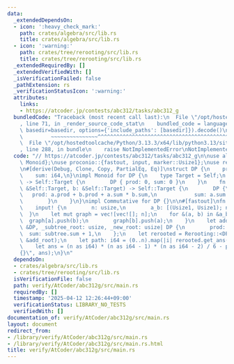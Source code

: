 ```yaml
---
data:
  _extendedDependsOn:
  - icon: ':heavy_check_mark:'
    path: crates/algebra/src/lib.rs
    title: crates/algebra/src/lib.rs
  - icon: ':warning:'
    path: crates/tree/rerooting/src/lib.rs
    title: crates/tree/rerooting/src/lib.rs
  _extendedRequiredBy: []
  _extendedVerifiedWith: []
  _isVerificationFailed: false
  _pathExtension: rs
  _verificationStatusIcon: ':warning:'
  attributes:
    links:
    - https://atcoder.jp/contests/abc312/tasks/abc312_g
  bundledCode: "Traceback (most recent call last):\n  File \"/opt/hostedtoolcache/Python/3.13.3/x64/lib/python3.13/site-packages/onlinejudge_verify/documentation/build.py\"\
    , line 71, in _render_source_code_stat\n    bundled_code = language.bundle(stat.path,\
    \ basedir=basedir, options={'include_paths': [basedir]}).decode()\n          \
    \         ~~~~~~~~~~~~~~~^^^^^^^^^^^^^^^^^^^^^^^^^^^^^^^^^^^^^^^^^^^^^^^^^^^^^^^^^^^^^^^^^^\n\
    \  File \"/opt/hostedtoolcache/Python/3.13.3/x64/lib/python3.13/site-packages/onlinejudge_verify/languages/rust.py\"\
    , line 288, in bundle\n    raise NotImplementedError\nNotImplementedError\n"
  code: "// https://atcoder.jp/contests/abc312/tasks/abc312_g\n\nuse algebra::{Commutative,\
    \ Monoid};\nuse proconio::{fastout, input, marker::Usize1};\nuse rerooting::Rerooting;\n\
    \n#[derive(Debug, Clone, Copy, PartialEq, Eq)]\nstruct DP {\n    prod: i64,\n\
    \    sum: i64,\n}\nimpl Monoid for DP {\n    type Target = Self;\n    fn id_element()\
    \ -> Self::Target {\n        DP { prod: 0, sum: 0 }\n    }\n    fn binary_operation(a:\
    \ &Self::Target, b: &Self::Target) -> Self::Target {\n        DP {\n         \
    \   prod: a.prod + b.prod + a.sum * b.sum,\n            sum: a.sum + b.sum,\n\
    \        }\n    }\n}\nimpl Commutative for DP {}\n\n#[fastout]\nfn main() {\n\
    \    input! {\n        n: usize,\n        a_b: [(Usize1, Usize1); n - 1],\n  \
    \  }\n    let mut graph = vec![vec![]; n];\n    for &(a, b) in &a_b {\n      \
    \  graph[a].push(b);\n        graph[b].push(a);\n    }\n    let add_root = |subtree:\
    \ &DP, _subtree_root: usize, _new_root: usize| DP {\n        prod: 0,\n      \
    \  sum: subtree.sum + 1,\n    };\n    let rerooted = Rerooting::<DP, _>::new(&graph,\
    \ &add_root);\n    let path: i64 = (0..n).map(|i| rerooted.get_ans(i).prod).sum();\n\
    \    let ans = (n as i64) * (n as i64 - 1) * (n as i64 - 2) / 6 - path;\n    println!(\"\
    {}\", ans);\n}\n"
  dependsOn:
  - crates/algebra/src/lib.rs
  - crates/tree/rerooting/src/lib.rs
  isVerificationFile: false
  path: verify/AtCoder/abc312g/src/main.rs
  requiredBy: []
  timestamp: '2025-04-12 12:26:44+09:00'
  verificationStatus: LIBRARY_NO_TESTS
  verifiedWith: []
documentation_of: verify/AtCoder/abc312g/src/main.rs
layout: document
redirect_from:
- /library/verify/AtCoder/abc312g/src/main.rs
- /library/verify/AtCoder/abc312g/src/main.rs.html
title: verify/AtCoder/abc312g/src/main.rs
---
```

